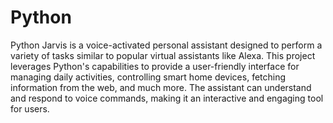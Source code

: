 # Python 
Python Jarvis is a voice-activated personal assistant designed to perform a variety of tasks similar to popular virtual assistants like Alexa. This project leverages Python's capabilities to provide a user-friendly interface for managing daily activities, controlling smart home devices, fetching information from the web, and much more. The assistant can understand and respond to voice commands, making it an interactive and engaging tool for users.



